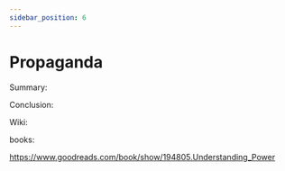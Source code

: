 ```yaml
---
sidebar_position: 6
---
```


# Propaganda

Summary: 



Conclusion:



Wiki:



books:

https://www.goodreads.com/book/show/194805.Understanding_Power


